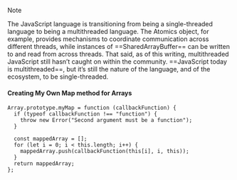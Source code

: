 
> [!NOTE]
> The JavaScript language is transitioning from being a single-threaded language to being a multithreaded language. The Atomics object, for example, provides mechanisms to coordinate communication across different threads, while instances of ==SharedArrayBuffer== can be written to and read from across threads. That said, as of this writing, multithreaded JavaScript still hasn’t caught on within the community. ==JavaScript today is multithreaded==, but it’s still the nature of the language, and of the ecosystem, to be single-threaded.

#### Creating My Own Map method for Arrays
```JS
Array.prototype.myMap = function (callbackFunction) {
  if (typeof callbackFunction !== "function") {
    throw new Error("Second argument must be a function");
  }

  const mappedArray = [];
  for (let i = 0; i < this.length; i++) {
    mappedArray.push(callbackFunction(this[i], i, this));
  }
  return mappedArray;
};


```